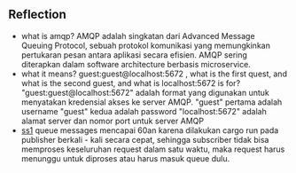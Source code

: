 ## Reflection

- what is amqp?
    AMQP adalah singkatan dari Advanced Message Queuing Protocol, sebuah protokol komunikasi yang memungkinkan pertukaran pesan antara aplikasi secara efisien. AMQP sering diterapkan dalam software architecture berbasis microservice.
- what it means? guest:guest@localhost:5672 , what is the first quest, and what is the second guest, and what is localhost:5672 is for?
    "guest:guest@localhost:5672" adalah format yang digunakan untuk menyatakan kredensial akses ke server AMQP. 
    "guest" pertama adalah username
    "guest" kedua adalah password
    "localhost:5672" adalah alamat server dan nomor port untuk server AMQP
- [ss1](images/ss1.png)
queue messages mencapai 60an karena dilakukan cargo run pada publisher berkali - kali secara cepat, sehingga subscriber tidak bisa memproses keseluruhan request dalam satu waktu, maka request harus menunggu untuk diproses atau harus masuk queue dulu.
